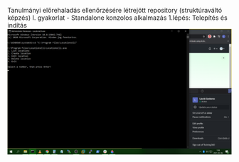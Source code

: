 Tanulmányi előrehaladás ellenőrzésére létrejött repository (struktúraváltó képzés)
I. gyakorlat - Standalone konzolos alkalmazás
1.lépés: Telepítés és indítás
![1.kép](1_gyakorlat_1_lepes.png)
